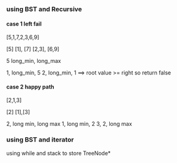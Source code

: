 ### using BST and Recursive

#### case 1 left fail
[5,1,7,2,3,6,9]

[5]
[1], [7]
[2,3], [6,9]

5 long_min, long_max

1, long_min, 5
2, long_min, 1 ==> root value >= right so return false

#### case 2 happy path

[2,1,3]

[2]
[1],[3]

2, long min, long max
1, long min, 2
3, 2, long max

### using BST and iterator

using while and stack to store TreeNode*